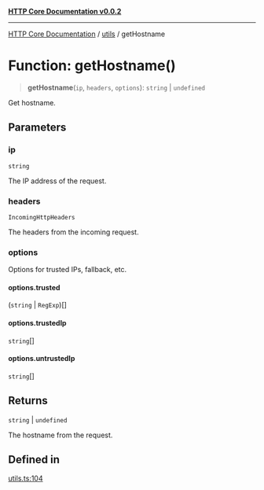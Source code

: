 [**HTTP Core Documentation v0.0.2**](../../README.md)

***

[HTTP Core Documentation](../../modules.md) / [utils](../README.md) / getHostname

# Function: getHostname()

> **getHostname**(`ip`, `headers`, `options`): `string` \| `undefined`

Get hostname.

## Parameters

### ip

`string`

The IP address of the request.

### headers

`IncomingHttpHeaders`

The headers from the incoming request.

### options

Options for trusted IPs, fallback, etc.

#### options.trusted

(`string` \| `RegExp`)[]

#### options.trustedIp

`string`[]

#### options.untrustedIp

`string`[]

## Returns

`string` \| `undefined`

The hostname from the request.

## Defined in

[utils.ts:104](https://github.com/stonemjs/http-core/blob/ed7c2187bd85b6877da7cd9f8c94448716446e07/src/utils.ts#L104)
